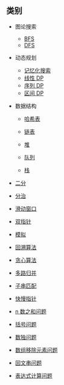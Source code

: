 ## 类别
* 图论搜索
   * [BFS](https://github.com/SharingSource/LogicStack-LeetCode/wiki/BFS)  
   * [DFS](https://github.com/SharingSource/LogicStack-LeetCode/wiki/DFS)   

* 动态规划 
   * [记忆化搜索](https://github.com/SharingSource/LogicStack-LeetCode/wiki/记忆化搜索)  
   * [线性 DP](https://github.com/SharingSource/LogicStack-LeetCode/wiki/%E7%BA%BF%E6%80%A7-DP)
   * [序列 DP](https://github.com/SharingSource/LogicStack-LeetCode/wiki/序列-DP)
   * [区间 DP](https://github.com/SharingSource/LogicStack-LeetCode/wiki/区间-DP)

* 数据结构
 
   * [哈希表](https://github.com/SharingSource/LogicStack-LeetCode/wiki/%E5%93%88%E5%B8%8C%E8%A1%A8)  

   * [链表](https://github.com/SharingSource/LogicStack-LeetCode/wiki/%E9%93%BE%E8%A1%A8)   

   * [堆](https://github.com/SharingSource/LogicStack-LeetCode/wiki/%E5%A0%86)  

   * [队列](https://github.com/SharingSource/LogicStack-LeetCode/wiki/队列) 

   * [栈](https://github.com/SharingSource/LogicStack-LeetCode/wiki/%E6%A0%888)  

* [二分](https://github.com/SharingSource/LogicStack-LeetCode/wiki/%E4%BA%8C%E5%88%86)  

* [分治](https://github.com/SharingSource/LogicStack-LeetCode/wiki/%E5%88%86%E6%B2%BB)  

* [滑动窗口](https://github.com/SharingSource/LogicStack-LeetCode/wiki/%E6%BB%91%E5%8A%A8%E7%AA%97%E5%8F%A3)  

* [双指针](https://github.com/SharingSource/LogicStack-LeetCode/wiki/%E5%8F%8C%E6%8C%87%E9%92%88)  

* [模拟](https://github.com/SharingSource/LogicStack-LeetCode/wiki/%E6%A8%A1%E6%8B%9F)  

* [回溯算法](https://github.com/SharingSource/LogicStack-LeetCode/wiki/%E5%9B%9E%E6%BA%AF%E7%AE%97%E6%B3%95)   

* [贪心算法](https://github.com/SharingSource/LogicStack-LeetCode/wiki/%E8%B4%AA%E5%BF%83%E7%AE%97%E6%B3%95) 

* [多路归并](https://github.com/SharingSource/LogicStack-LeetCode/wiki/%E5%A4%9A%E8%B7%AF%E5%BD%92%E5%B9%B6)   

* [子串匹配](https://github.com/SharingSource/LogicStack-LeetCode/wiki/%E5%AD%90%E4%B8%B2%E5%8C%B9%E9%85%8D)   

* [快慢指针](https://github.com/SharingSource/LogicStack-LeetCode/wiki/%E5%BF%AB%E6%85%A2%E6%8C%87%E9%92%88)    

* [n 数之和问题](https://github.com/SharingSource/LogicStack-LeetCode/wiki/n-%E6%95%B0%E4%B9%8B%E5%92%8C)   

* [括号问题](https://github.com/SharingSource/LogicStack-LeetCode/wiki/%E6%8B%AC%E5%8F%B7%E9%97%AE%E9%A2%98)   

* [数独问题](https://github.com/SharingSource/LogicStack-LeetCode/wiki/%E6%95%B0%E7%8B%AC%E9%97%AE%E9%A2%98)   

* [数组移除元素问题](https://github.com/SharingSource/LogicStack-LeetCode/wiki/%E6%95%B0%E7%BB%84%E7%A7%BB%E9%99%A4%E5%85%83%E7%B4%A0%E9%97%AE%E9%A2%98)  

* [回文串问题](https://github.com/SharingSource/LogicStack-LeetCode/wiki/%E5%9B%9E%E6%96%87%E4%B8%B2%E9%97%AE%E9%A2%98)

* [表达式计算问题](https://github.com/SharingSource/LogicStack-LeetCode/wiki/表达式计算)